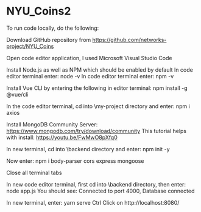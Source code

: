 # NYU_Coins2

To run code locally, do the following:

Download GitHub repository from https://github.com/networks-project/NYU_Coins

Open code editor application, I used Microsoft Visual Studio Code

Install Node.js as well as NPM which should be enabled by default
  In code editor terminal enter: node -v
  In code editor terminal enter: npm -v

Install Vue CLI by entering the following in editor terminal: npm install -g @vue/cli

In the code editor terminal, cd into \my-project directory and enter: npm i axios

Install MongoDB Community Server: https://www.mongodb.com/try/download/community
  This tutorial helps with install: https://youtu.be/FwMwO8pXfq0

In new terminal, cd into \backend directory and enter: npm init -y

Now enter: npm i body-parser cors express mongoose

Close all terminal tabs

In new code editor terminal, first cd into \backend directory, then enter: node app.js
  You should see: Connected to port 4000, Database connected

In new terminal, enter: yarn serve
  Ctrl Click on http://localhost:8080/

